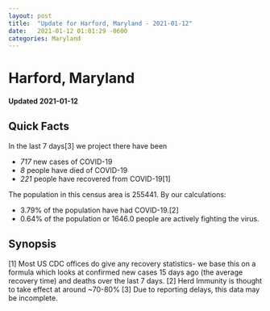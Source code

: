 ```yaml
---
layout: post
title:  "Update for Harford, Maryland - 2021-01-12"
date:   2021-01-12 01:01:29 -0600
categories: Maryland
---
```


# Harford, Maryland
#### Updated 2021-01-12

## Quick Facts

In the last 7 days[3] we project there have been
- *717* new cases of COVID-19
- *8* people have died of COVID-19
- *221* people have recovered from COVID-19[1]

The population in this census area is 255441. By our calculations:
- 3.79% of the population have had COVID-19.[2]
- 0.64% of the population or 1646.0 people are actively fighting the virus.

## Synopsis




[1] Most US CDC offices do give any recovery statistics- we base this on a formula which looks at confirmed new cases
15 days ago (the average recovery time) and deaths over the last 7 days.
[2] Herd Immunity is thought to take effect at around ~70-80%
[3] Due to reporting delays, this data may be incomplete. 
    